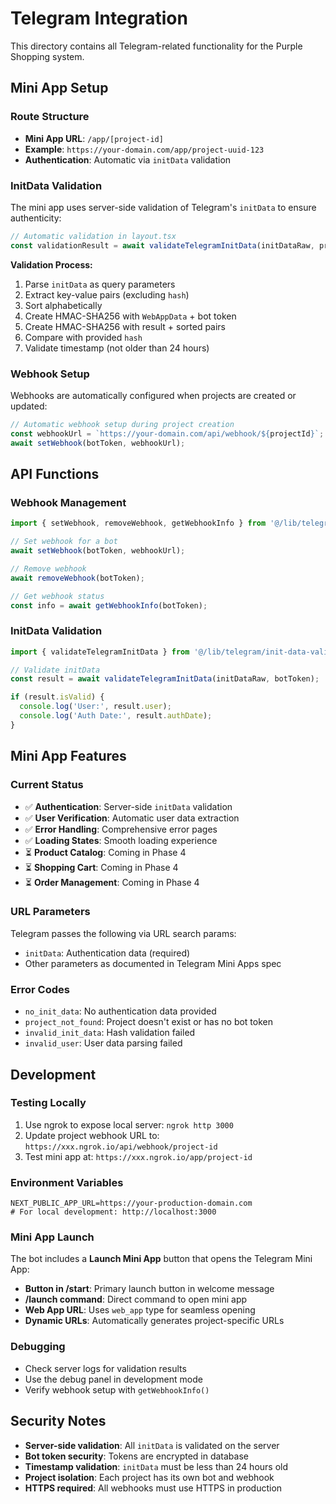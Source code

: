 # Telegram Integration

This directory contains all Telegram-related functionality for the Purple Shopping system.

## Mini App Setup

### Route Structure

- **Mini App URL**: `/app/[project-id]`
- **Example**: `https://your-domain.com/app/project-uuid-123`
- **Authentication**: Automatic via `initData` validation

### InitData Validation

The mini app uses server-side validation of Telegram's `initData` to ensure authenticity:

```typescript
// Automatic validation in layout.tsx
const validationResult = await validateTelegramInitData(initDataRaw, project.telegram_bot_token);
```

**Validation Process:**

1. Parse `initData` as query parameters
2. Extract key-value pairs (excluding `hash`)
3. Sort alphabetically
4. Create HMAC-SHA256 with `WebAppData` + bot token
5. Create HMAC-SHA256 with result + sorted pairs
6. Compare with provided `hash`
7. Validate timestamp (not older than 24 hours)

### Webhook Setup

Webhooks are automatically configured when projects are created or updated:

```typescript
// Automatic webhook setup during project creation
const webhookUrl = `https://your-domain.com/api/webhook/${projectId}`;
await setWebhook(botToken, webhookUrl);
```

## API Functions

### Webhook Management

```typescript
import { setWebhook, removeWebhook, getWebhookInfo } from '@/lib/telegram/api';

// Set webhook for a bot
await setWebhook(botToken, webhookUrl);

// Remove webhook
await removeWebhook(botToken);

// Get webhook status
const info = await getWebhookInfo(botToken);
```

### InitData Validation

```typescript
import { validateTelegramInitData } from '@/lib/telegram/init-data-validation';

// Validate initData
const result = await validateTelegramInitData(initDataRaw, botToken);

if (result.isValid) {
  console.log('User:', result.user);
  console.log('Auth Date:', result.authDate);
}
```

## Mini App Features

### Current Status

- ✅ **Authentication**: Server-side `initData` validation
- ✅ **User Verification**: Automatic user data extraction
- ✅ **Error Handling**: Comprehensive error pages
- ✅ **Loading States**: Smooth loading experience
- ⏳ **Product Catalog**: Coming in Phase 4
- ⏳ **Shopping Cart**: Coming in Phase 4
- ⏳ **Order Management**: Coming in Phase 4

### URL Parameters

Telegram passes the following via URL search params:

- `initData`: Authentication data (required)
- Other parameters as documented in Telegram Mini Apps spec

### Error Codes

- `no_init_data`: No authentication data provided
- `project_not_found`: Project doesn't exist or has no bot token
- `invalid_init_data`: Hash validation failed
- `invalid_user`: User data parsing failed

## Development

### Testing Locally

1. Use ngrok to expose local server: `ngrok http 3000`
2. Update project webhook URL to: `https://xxx.ngrok.io/api/webhook/project-id`
3. Test mini app at: `https://xxx.ngrok.io/app/project-id`

### Environment Variables

```env
NEXT_PUBLIC_APP_URL=https://your-production-domain.com
# For local development: http://localhost:3000
```

### Mini App Launch

The bot includes a **Launch Mini App** button that opens the Telegram Mini App:

- **Button in /start**: Primary launch button in welcome message
- **/launch command**: Direct command to open mini app
- **Web App URL**: Uses `web_app` type for seamless opening
- **Dynamic URLs**: Automatically generates project-specific URLs

### Debugging

- Check server logs for validation results
- Use the debug panel in development mode
- Verify webhook setup with `getWebhookInfo()`

## Security Notes

- **Server-side validation**: All `initData` is validated on the server
- **Bot token security**: Tokens are encrypted in database
- **Timestamp validation**: `initData` must be less than 24 hours old
- **Project isolation**: Each project has its own bot and webhook
- **HTTPS required**: All webhooks must use HTTPS in production
